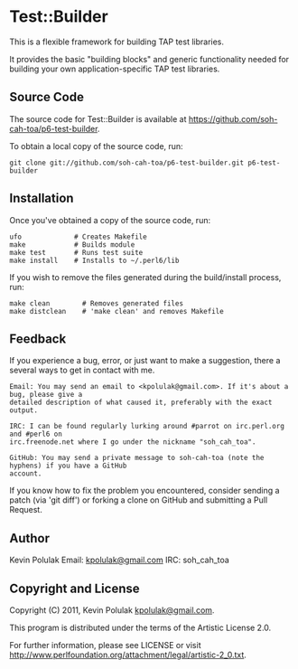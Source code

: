 # Test::Builder

This is a flexible framework for building TAP test libraries.

It provides the basic "building blocks" and generic functionality needed for building your own
application-specific TAP test libraries.


## Source Code

The source code for Test::Builder is available at <https://github.com/soh-cah-toa/p6-test-builder>.

To obtain a local copy of the source code, run:

    git clone git://github.com/soh-cah-toa/p6-test-builder.git p6-test-builder


## Installation

Once you've obtained a copy of the source code, run:

    ufo             # Creates Makefile
    make            # Builds module
    make test       # Runs test suite
    make install    # Installs to ~/.perl6/lib

If you wish to remove the files generated during the build/install process, run:

    make clean        # Removes generated files
    make distclean    # 'make clean' and removes Makefile


## Feedback

If you experience a bug, error, or just want to make a suggestion, there a several ways to get in
contact with me.

    Email: You may send an email to <kpolulak@gmail.com>. If it's about a bug, please give a
    detailed description of what caused it, preferably with the exact output.

    IRC: I can be found regularly lurking around #parrot on irc.perl.org and #perl6 on
    irc.freenode.net where I go under the nickname "soh_cah_toa".

    GitHub: You may send a private message to soh-cah-toa (note the hyphens) if you have a GitHub
    account.

If you know how to fix the problem you encountered, consider sending a patch (via 'git diff') or
forking a clone on GitHub and submitting a Pull Request.


## Author

Kevin Polulak
    Email: kpolulak@gmail.com
    IRC:   soh_cah_toa


## Copyright and License

Copyright (C) 2011, Kevin Polulak <kpolulak@gmail.com>.

This program is distributed under the terms of the Artistic License 2.0.

For further information, please see LICENSE or visit
<http://www.perlfoundation.org/attachment/legal/artistic-2_0.txt>.
